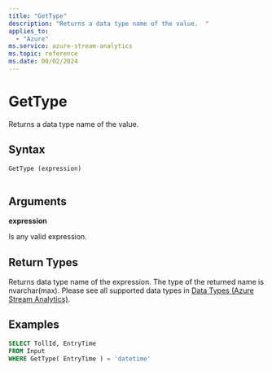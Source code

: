 ```yaml
---
title: "GetType"
description: "Returns a data type name of the value.  "
applies_to: 
  - "Azure"
ms.service: azure-stream-analytics
ms.topic: reference
ms.date: 08/02/2024
---
```

# GetType
  Returns a data type name of the value.  
  
 ## Syntax  
  
```SQL   
GetType (expression)  
  
```  
  
## Arguments  
 **expression**  
  
 Is any valid expression.  
  
## Return Types  
 Returns data type name of the expression. The type of the returned name is nvarchar(max). Please see all supported data types in [Data Types &#40;Azure Stream Analytics&#41;](data-types-azure-stream-analytics.md).  
  
## Examples  
  
```SQL  
SELECT TollId, EntryTime   
FROM Input  
WHERE GetType( EntryTime ) = 'datetime'
```  
  
  
